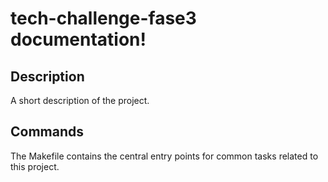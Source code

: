 # tech-challenge-fase3 documentation!

## Description

A short description of the project.

## Commands

The Makefile contains the central entry points for common tasks related to this project.

